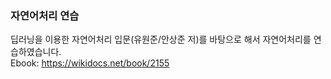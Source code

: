 ### 자연어처리 연습
딥러닝을 이용한 자연어처리 입문(유원준/안상준 저)를 바탕으로 해서 자연어처리를 연습하였습니다.  
Ebook: https://wikidocs.net/book/2155
